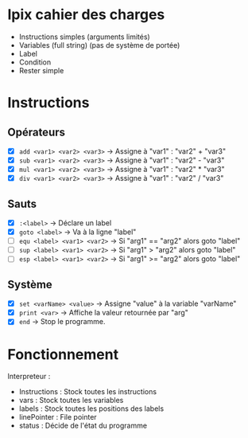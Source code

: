 ﻿
# Ipix cahier des charges
 - Instructions simples (arguments limités)
 - Variables (full string) (pas de système de portée)
 - Label
 - Condition
 - Rester simple


# Instructions


## Opérateurs
 - [x] `add <var1> <var2> <var3>` -> Assigne à "var1" : "var2" + "var3"
 - [x] `sub <var1> <var2> <var3>` -> Assigne à "var1" : "var2" - "var3"
 - [x] `mul <var1> <var2> <var3>` -> Assigne à "var1" : "var2" * "var3"
 - [x] `div <var1> <var2> <var3>` -> Assigne à "var1" : "var2" / "var3"

## Sauts
 - [x] `:<label>` -> Déclare un label
 - [x] `goto <label>` -> Va à la ligne "label"
 - [ ] `equ <label> <var1> <var2>` -> Si "arg1" == "arg2" alors goto "label"
 - [ ] `sup <label> <var1> <var2>` -> Si "arg1" > "arg2" alors goto "label"
 - [ ] `esp <label> <var1> <var2>` -> Si "arg1" >= "arg2" alors goto "label"

## Système
 - [x] `set <varName> <value>` -> Assigne "value" à la variable "varName"
 - [x] `print <var>` -> Affiche la valeur retournée par "arg"
 - [x] `end` -> Stop le programme.

# Fonctionnement
Interpreteur :
- Instructions : Stock toutes les instructions
- vars : Stock toutes les variables
- labels : Stock toutes les positions des labels
- linePointer : File pointer
- status : Décide de l'état du programme